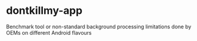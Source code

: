 # dontkillmy-app
Benchmark tool or non-standard background processing limitations done by OEMs on different Android flavours
